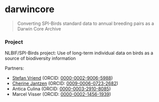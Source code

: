 # darwincore
> Converting SPI-Birds standard data to annual breeding pairs as a Darwin Core Archive

### Project
NLBIF/SPI-Birds project: Use of long-term individual data on birds as a source of biodiversity information

Partners:
- [Stefan Vriend](https://github.com/StefanVriend) (ORCID: [0000-0002-9006-5988](http://orcid.org/0000-0002-9006-5988))
- [Cherine Jantzen](https://github.com/CherineJ) (ORCID: [0009-0006-0723-2682](http://orcid.org/0009-0006-0723-2682))
- Antica Culina (ORCID: [0000-0003-2910-8085](http://orcid.org/0000-0003-2910-8085))
- Marcel Visser (ORCID: [0000-0002-1456-1939](http://orcid.org/0000-0002-1456-1939))
